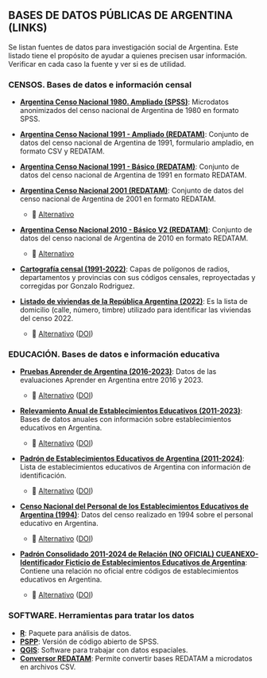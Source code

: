 ## BASES DE DATOS PÚBLICAS DE ARGENTINA (LINKS)

Se listan fuentes de datos para investigación social de Argentina. Este listado tiene el propósito de ayudar a quienes precisen usar información. Verificar en cada caso la fuente y ver si es de utilidad.


### CENSOS. Bases de datos e información censal

- **[Argentina Censo Nacional 1980. Ampliado (SPSS)](https://archive.org/details/argentina-censo-nacional-1980.-ampliado-spss)**: Microdatos anonimizados del censo nacional de Argentina de 1980 en formato SPSS.
   
- **[Argentina Censo Nacional 1991 - Ampliado (REDATAM)](http://datar.info/dataset/cnpv-1991-microdatos)**: Conjunto de datos del censo nacional de Argentina de 1991, formulario ampladio, en formato CSV y REDATAM.

- **[Argentina Censo Nacional 1991 - Básico (REDATAM)](https://archive.org/details/argentina-censo-nacional-1991.-basico-redatam)**: Conjunto de datos del censo nacional de Argentina de 1991 en formato REDATAM.  

- **[Argentina Censo Nacional 2001 (REDATAM)](https://archive.org/details/argentina-censo-2001-redatam)**: Conjunto de datos del censo nacional de Argentina de 2001 en formato REDATAM.  
  - 📂 [Alternativo](http://datar.info/dataset/censo-2001-redatam)
    
- **[Argentina Censo Nacional 2010 - Básico V2 (REDATAM)](https://archive.org/details/argentina-censo-2010.-basico-v2-redatam)**: Conjunto de datos del censo nacional de Argentina de 2010 en formato REDATAM.  
  - 📂 [Alternativo](http://datar.info/dataset/censo-nacional-de-poblacion-hogares-y-viviendas-2010-cd-redatam)

- **[Cartografía censal (1991-2022)](https://ri.conicet.gov.ar/handle/11336/149711)**: Capas de polígonos de radios, departamentos y provincias con sus códigos censales, reproyectadas y corregidas por Gonzalo Rodriguez.  

- **[Listado de viviendas de la República Argentina (2022)](https://archive.org/details/listado-de-viviendas-de-la-republica-argentina-2022)**: Es la lista de domicilio (calle, número, timbre) utilizado para identificar las viviendas del censo 2022.  
  - 📂 [Alternativo](https://zenodo.org/records/14969980) ([DOI](https://doi.org/10.5281/zenodo.14969980))

    
### EDUCACIÓN. Bases de datos e información educativa

- **[Pruebas Aprender de Argentina (2016-2023)](https://archive.org/details/pruebas-aprender-2016-2023)**: Datos de las evaluaciones Aprender en Argentina entre 2016 y 2023.  
  - 📂 [Alternativo](https://zenodo.org/records/14969900) ([DOI](https://doi.org/10.5281/zenodo.14969900))  

- **[Relevamiento Anual de Establecimientos Educativos (2011-2023)](https://archive.org/details/bases-de-datos-2011-2023)**: Bases de datos anuales con información sobre establecimientos educativos en Argentina.  
  - 📂 [Alternativo](https://zenodo.org/records/14969907) ([DOI](https://doi.org/10.5281/zenodo.14969907))  

- **[Padrón de Establecimientos Educativos de Argentina (2011-2024)](https://archive.org/details/padron-de-establecimientos-educativos-2011-2024)**: Lista de establecimientos educativos de Argentina con información de identificación.  
  - 📂 [Alternativo](https://zenodo.org/records/14969888) ([DOI](https://doi.org/10.5281/zenodo.14969888))  

- **[Censo Nacional del Personal de los Establecimientos Educativos de Argentina (1994)](https://archive.org/details/censo-nacional-del-personal-de-los-establecimientos-educativos-1994)**: Datos del censo realizado en 1994 sobre el personal educativo en Argentina.  
  - 📂 [Alternativo](https://zenodo.org/records/14977561) ([DOI](https://doi.org/10.5281/zenodo.14977561))  

- **[Padrón Consolidado 2011-2024 de Relación (NO OFICIAL) CUEANEXO-Identificador Ficticio de Establecimientos Educativos de Argentina](https://archive.org/details/padron-consolidado-2011-2024-cueanexo-identificador-ficticio)**: Contiene una relación no oficial entre códigos de establecimientos educativos en Argentina.  
  - 📂 [Alternativo](https://zenodo.org/records/14977344) ([DOI](https://doi.org/10.5281/zenodo.14977344))  


### SOFTWARE. Herramientas para tratar los datos

- **[R](https://www.r-project.org/)**: Paquete para análisis de datos.
- **[PSPP](https://www.gnu.org/software/pspp/)**: Versión de código abierto de SPSS.
- **[QGIS](https://qgis.org/)**: Software para trabajar con datos espaciales.
- **[Conversor REDATAM](https://aacademica.org/conversor.redatam)**: Permite convertir bases REDATAM a microdatos en archivos CSV.
